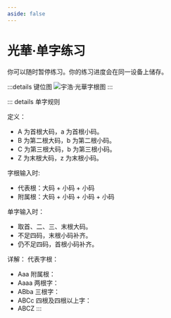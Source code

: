 ```yaml
---
aside: false
---
```

# 光華·单字练习

你可以随时暂停练习。你的练习进度会在同一设备上储存。

<script setup>
import Train from "@/train/CharTrain.vue"
</script>
<Train name="light" zigenUrl="/zigen-light.csv" :range="[0,1000]" :supplement="true" />

:::details 键位图
![宇浩·光華字根图](/yulight.webp)
:::

::: details 单字规则

定义：

- A 为首根大码，a 为首根小码。
- B 为第二根大码，b 为第二根小码。
- C 为第三根大码，b 为第三根小码。
- Z 为末根大码，z 为末根小码。

字根输入时:

- 代表根：大码 + 小码 + 小码
- 附属根：大码 + 小码 + 小码 + 小码

单字输入时：

- 取首、二、三、末根大码。
- 不足四码，末根小码补齐。
- 仍不足四码，首根小码补齐。

详解：
代表字根：

- Aaa
附属根：
- Aaaa
两根字：
- ABba
三根字：
- ABCc
四根及四根以上字：
- ABCZ
:::
